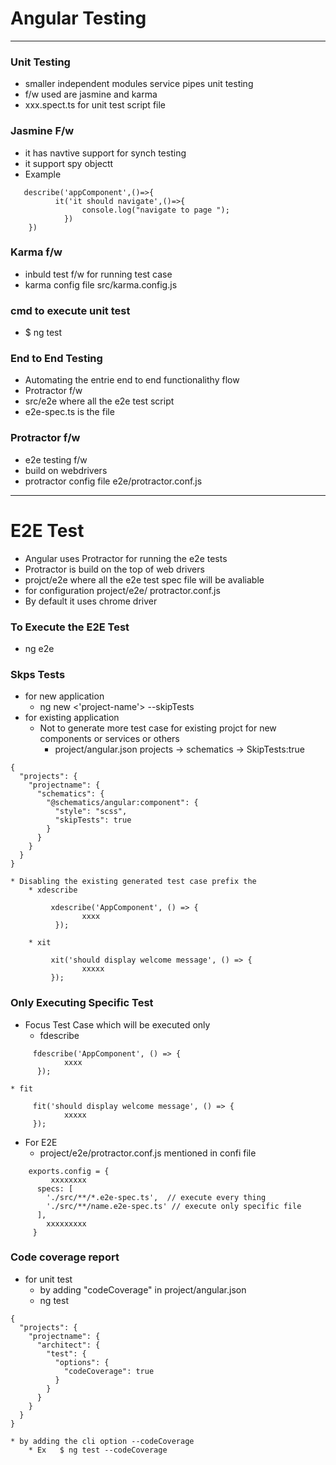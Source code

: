 # Angular Testing 
--- 

### Unit Testing 
* smaller independent modules service pipes unit testing 
* f/w used are jasmine and karma 
* xxx.spect.ts for unit test script file 

### Jasmine F/w 
* it has navtive support for synch testing 
* it support spy objectt 
* Example 
```
   describe('appComponent',()=>{
   	      it('it should navigate',()=>{
   	      	    console.log("navigate to page ");
   	      	})
   	})
```

### Karma f/w 
* inbuld test f/w for running test case
* karma config file src/karma.config.js 

### cmd to execute unit test 
* $ ng test 


### End to End Testing 
* Automating the entrie end to end functionalithy flow 
* Protractor f/w 
* src/e2e where all the e2e test script 
* e2e-spec.ts is the file 

### Protractor f/w 
* e2e testing f/w 
* build on webdrivers 
* protractor config file e2e/protractor.conf.js 


----

# E2E Test 

* Angular uses Protractor for running the e2e tests 
* Protractor is build on the top of web drivers 
* projct/e2e where all the e2e test spec file will be avaliable 
* for configuration project/e2e/ protractor.conf.js 
* By default it uses chrome driver 

### To Execute the E2E Test 
* ng e2e 

### Skps Tests 
* for new application 
	* ng new <'project-name'> --skipTests
* for existing application 
	* Not to generate more test case for existing projct for new components or services or others 
		* project/angular.json projects -> schematics -> SkipTests:true

```
{
  "projects": {
    "projectname": {
      "schematics": {
        "@schematics/angular:component": {
          "style": "scss",
          "skipTests": true
        }
      }
    }
  }
}

```

	* Disabling the existing generated test case prefix the 
		* xdescribe 

```
		 xdescribe('AppComponent', () => {
                xxxx
          });
```
		
		* xit 
```
         xit('should display welcome message', () => {
                xxxxx
		 });
 ```

### Only Executing Specific Test 
* Focus Test Case which will be executed only 
	* fdescribe 
```
	 fdescribe('AppComponent', () => {
            xxxx
      });
```
	
	* fit 

```
     fit('should display welcome message', () => {
            xxxxx
	 });
```
* For E2E 
	* project/e2e/protractor.conf.js mentioned in confi file 
```
	exports.config = {
         xxxxxxxx
	  specs: [
	    './src/**/*.e2e-spec.ts',  // execute every thing 
	    './src/**/name.e2e-spec.ts' // execute only specific file 
	  ],
	    xxxxxxxxx
	 }
```

### Code coverage report 
* for unit test 
	* by adding "codeCoverage" in project/angular.json
	* ng test 
```
{
  "projects": {
    "projectname": {
      "architect": {
        "test": {
          "options": {
            "codeCoverage": true
          }
        }
      }
    }
  }
}
```
    * by adding the cli option --codeCoverage 
    	* Ex   $ ng test --codeCoverage 
